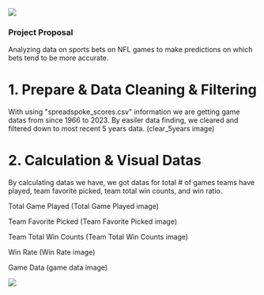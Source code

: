 <img src="https://capsule-render.vercel.app/api?type=waving&color=BDBDC8&height=150&section=header" />

### Project Proposal
  Analyzing data on sports bets on NFL games to make predictions on which bets tend to be more accurate.
# 1. Prepare & Data Cleaning & Filtering
  With using "spreadspoke_scores.csv" information we are getting game datas from since 1966 to 2023. By easiler data finding, we cleared and filtered down to most recent 5 years data.
(clear_5years image)

# 2. Calculation & Visual Datas
  By calculating datas we have, we got datas for total # of games teams have played, team favorite picked, team total win counts, and win ratio.
  
  Total Game Played
  (Total Game Played image)
  
  Team Favorite Picked
  (Team Favorite Picked image)
   
  Team Total Win Counts
  (Team Total Win Counts image)
   
  Win Rate
  (Win Rate image)
  
  Game Data
  (game data image)
  
<img src="https://capsule-render.vercel.app/api?type=waving&color=BDBDC8&height=150&section=footer" />
